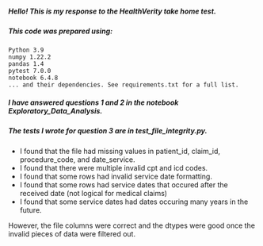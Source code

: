 ##### Hello! This is my response to the HealthVerity take home test. 

##### This code was prepared using: 
	Python 3.9
	numpy 1.22.2
	pandas 1.4
	pytest 7.0.0
	notebook 6.4.8
	... and their dependencies. See requirements.txt for a full list.

##### I have answered questions 1 and 2 in the notebook Exploratory_Data_Analysis.

##### The tests I wrote for question 3 are in test_file_integrity.py. 
- I found that the file had missing values in patient_id, claim_id, procedure_code, and date_service.
- I found that there were multiple invalid cpt and icd codes.
- I found that some rows had invalid service date formatting.
- I found that some rows had service dates that occured after the received date (not logical for medical claims)
- I found that some service dates had dates occuring many years in the future. 

However, the file columns were correct and the dtypes were good once the invalid pieces of data were filtered out.
